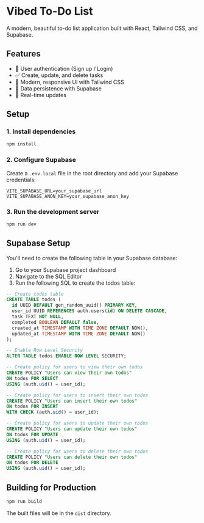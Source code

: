# Vibed To-Do List

A modern, beautiful to-do list application built with React, Tailwind CSS, and Supabase.

## Features

- 🔐 User authentication (Sign up / Login)
- ✅ Create, update, and delete tasks
- 🎨 Modern, responsive UI with Tailwind CSS
- 💾 Data persistence with Supabase
- 🔄 Real-time updates

## Setup

### 1. Install dependencies

```bash
npm install
```

### 2. Configure Supabase

Create a `.env.local` file in the root directory and add your Supabase credentials:

```env
VITE_SUPABASE_URL=your_supabase_url
VITE_SUPABASE_ANON_KEY=your_supabase_anon_key
```

### 3. Run the development server

```bash
npm run dev
```

## Supabase Setup

You'll need to create the following table in your Supabase database:

1. Go to your Supabase project dashboard
2. Navigate to the SQL Editor
3. Run the following SQL to create the todos table:

```sql
-- Create todos table
CREATE TABLE todos (
  id UUID DEFAULT gen_random_uuid() PRIMARY KEY,
  user_id UUID REFERENCES auth.users(id) ON DELETE CASCADE,
  task TEXT NOT NULL,
  completed BOOLEAN DEFAULT false,
  created_at TIMESTAMP WITH TIME ZONE DEFAULT NOW(),
  updated_at TIMESTAMP WITH TIME ZONE DEFAULT NOW()
);

-- Enable Row Level Security
ALTER TABLE todos ENABLE ROW LEVEL SECURITY;

-- Create policy for users to view their own todos
CREATE POLICY "Users can view their own todos"
ON todos FOR SELECT
USING (auth.uid() = user_id);

-- Create policy for users to insert their own todos
CREATE POLICY "Users can insert their own todos"
ON todos FOR INSERT
WITH CHECK (auth.uid() = user_id);

-- Create policy for users to update their own todos
CREATE POLICY "Users can update their own todos"
ON todos FOR UPDATE
USING (auth.uid() = user_id);

-- Create policy for users to delete their own todos
CREATE POLICY "Users can delete their own todos"
ON todos FOR DELETE
USING (auth.uid() = user_id);
```

## Building for Production

```bash
npm run build
```

The built files will be in the `dist` directory.

